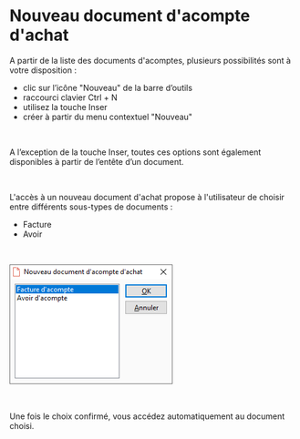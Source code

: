 # Nouveau document d'acompte d'achat
A partir de la liste des documents d'acomptes, plusieurs possibilités 
 sont à votre disposition :


* clic sur l’icône "Nouveau" de la barre d’outils
* raccourci clavier Ctrl + N
* utilisez la touche Inser
* créer à partir du menu contextuel "Nouveau"


 


A l’exception de la touche Inser, 
 toutes ces options sont également disponibles à partir de l’entête d’un 
 document.


 


L'accès à un nouveau document d'achat propose à l'utilisateur de choisir 
 entre différents sous-types de documents :


* Facture
* Avoir


 


![](NouveauDocumentAcompteAchat.png)


 


Une fois le choix confirmé, vous accédez automatiquement au document 
 choisi.



